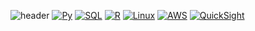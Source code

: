 
<!--
**lhy-tech/lhy-tech** is a ✨ _special_ ✨ repository because its `README.md` (this file) appears on your GitHub profile.

Here are some ideas to get you started:

- 🔭 I’m currently working on ...
- 🌱 I’m currently learning ...
- 👯 I’m looking to collaborate on ...
- 🤔 I’m looking for help with ...
- 💬 Ask me about ...
- 📫 How to reach me: ...
- 😄 Pronouns: ...
- ⚡ Fun fact: ...
-->

![header](https://capsule-render.vercel.app/api?type=Waving&color=auto&height=200&section=header&text=Hy's%20Data%20Space🎨&fontSize=50&fontColor=d6ace6)
[![Py](https://img.shields.io/badge/Python-F7DF1E?style=flat-square&logo=Python&logoColor=black)](github.com/lhy-tech)
[![SQL](https://img.shields.io/badge/SQL-F7DF1E?style=flat-square&logo=MySQL&logoColor=black)](github.com/lhy-tech)
[![R](https://img.shields.io/badge/R-F7DF1E?style=flat-square&logo=R&logoColor=black)](github.com/lhy-tech)
[![Linux](https://img.shields.io/badge/Linux-F7DF1E?style=flat-square&logo=Linux&logoColor=black)](github.com/lhy-tech)
[![AWS](https://img.shields.io/badge/AWS-F7DF1E?style=flat-square&logo=AWS&logoColor=black)](github.com/lhy-tech)
[![QuickSight](https://img.shields.io/badge/QuickSight-F7DF1E?style=flat-square&logo=QuickSight&logoColor=black)](github.com/lhy-tech)




